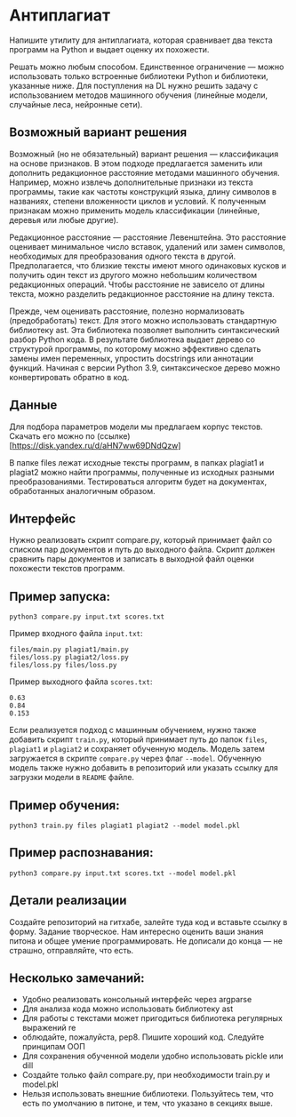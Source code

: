 # Антиплагиат

Напишите утилиту для антиплагиата, которая сравнивает два текста программ на Python и выдает оценку их похожести.

Решать можно любым способом. Единственное ограничение — можно использовать только встроенные библиотеки Python и библиотеки, указанные ниже. Для поступления на DL нужно решить задачу с использованием методов машинного обучения (линейные модели, случайные леса, нейронные сети).

## Возможный вариант решения

Возможный (но не обязательный) вариант решения — классификация на основе признаков. В этом подходе предлагается заменить или дополнить редакционное расстояние методами машинного обучения. Например, можно извлечь дополнительные признаки из текста программы, такие как частоты конструкций языка, длину символов в названиях, степени вложенности циклов и условий. К полученным признакам можно применить модель классификации (линейные, деревья или любые другие).

Редакционное расстояние — расстояние Левенштейна. Это расстояние оценивает минимальное число вставок, удалений или замен символов, необходимых для преобразования одного текста в другой. Предполагается, что близкие тексты имеют много одинаковых кусков и получить один текст из другого можно небольшим количеством редакционных операций. Чтобы расстояние не зависело от длины текста, можно разделить редакционное расстояние на длину текста.

Прежде, чем оценивать расстояние, полезно нормализовать (предобработать) текст. Для этого можно использовать стандартную библиотеку ast. Эта библиотека позволяет выполнить синтаксический разбор Python кода. В результате библиотека выдает дерево со структурой программы, по которому можно эффективно сделать замены имен переменных, упростить docstrings или аннотации функций. Начиная с версии Python 3.9, синтаксическое дерево можно конвертировать обратно в код. 


## Данные

Для подбора параметров модели мы предлагаем корпус текстов. Скачать его можно по (ссылке)[https://disk.yandex.ru/d/aHN7ww69DNdQzw]
 
В папке files лежат исходные тексты программ, в папках plagiat1 и plagiat2 можно найти программы, полученные из исходных разными преобразованиями. Тестироваться алгоритм будет на документах, обработанных аналогичным образом.


## Интерфейс

Нужно реализовать скрипт compare.py, который принимает файл со списком пар документов и путь до выходного файла. Скрипт должен сравнить пары документов и записать в выходной файл оценки похожести текстов программ.

## Пример запуска: 

```python3 compare.py input.txt scores.txt```

Пример входного файла `input.txt`: 

```
files/main.py plagiat1/main.py
files/loss.py plagiat2/loss.py 
files/loss.py files/loss.py
```

Пример выходного файла `scores.txt`: 

```
0.63 
0.84 
0.153
```

Если реализуется подход с машинным обучением, нужно также добавить скрипт `train.py`, который принимает путь до папок `files`, `plagiat1` и `plagiat2` и сохраняет обученную модель. Модель затем загружается в скрипте `compare.py` через флаг `--model`. Обученную модель также нужно добавить в репозиторий или указать ссылку для загрузки модели в `README` файле.

## Пример обучения: 

```python3 train.py files plagiat1 plagiat2 --model model.pkl ```

## Пример распознавания: 

```python3 compare.py input.txt scores.txt --model model.pkl ```

## Детали реализации

Создайте репозиторий на гитхабе, залейте туда код и вставьте ссылку в форму. Задание творческое. Нам интересно оценить ваши знания питона и общее умение программировать. Не дописали до конца — не страшно, отправляйте, что есть.

## Несколько замечаний: 

* Удобно реализовать консольный интерфейс через argparse
* Для анализа кода можно использовать библиотеку ast
* Для работы с текстами может пригодиться библиотека регулярных выражений re
* облюдайте, пожалуйста, pep8. Пишите хороший код. Следуйте принципам ООП
* Для сохранения обученной модели удобно использовать pickle или dill
* Создайте только файл compare.py, при необходимости train.py и model.pkl
* Нельзя использовать внешние библиотеки. Пользуйтесь тем, что есть по умолчанию в питоне, и тем, что указано в секциях выше. 
